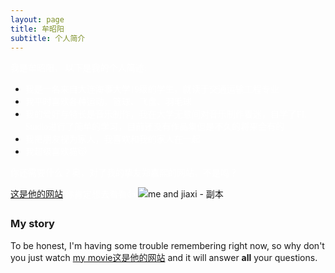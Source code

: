 ```yaml
---
layout: page
title: 牟昭阳
subtitle: 个人简介
---
```


 <font face="黑体" color=White>我是牟昭阳， 以下是我的个人简述:</font>

- <font face="黑体" color=White>我是一名来自大连海事大学19级的学生，就读于交通运输工程专业</font>
- <font face="黑体" color=White>我平时喜欢各种运动，篮球、飞盘、羽毛球</font>
- <font face="黑体" color=White>我的爱好与特长是音乐制作，我在大学无意间对音乐制作着迷，自学了FL Studio进行了简单的学习，目前还没有作品集但是不久的将来会有的</font>
- <font face="黑体" color=White>我把朋友视为家人，我喜欢和我的家人在一起</font>
- <font face="黑体" color=White>我超级喜欢猫🐱</font>

 <font face="黑体" color=White>你还需要什么？奥，对了我的挚友郑嘉熙的网站，不是吗？</font>
 
 [这是他的网站](https://jiaxizheng.com) <font face="黑体" color=White>你肯定想去看看👍</font>
 ![me and jiaxi - 副本](https://user-images.githubusercontent.com/105697385/173613760-d751b814-a326-493e-ab69-fc4914f874bb.jpg)


### My story

To be honest, I'm having some trouble remembering right now, so why don't you just watch [my movie这是他的网站](https://en.wikipedia.org/wiki/The_Princess_Bride_%28film%29) and it will answer **all** your questions.
